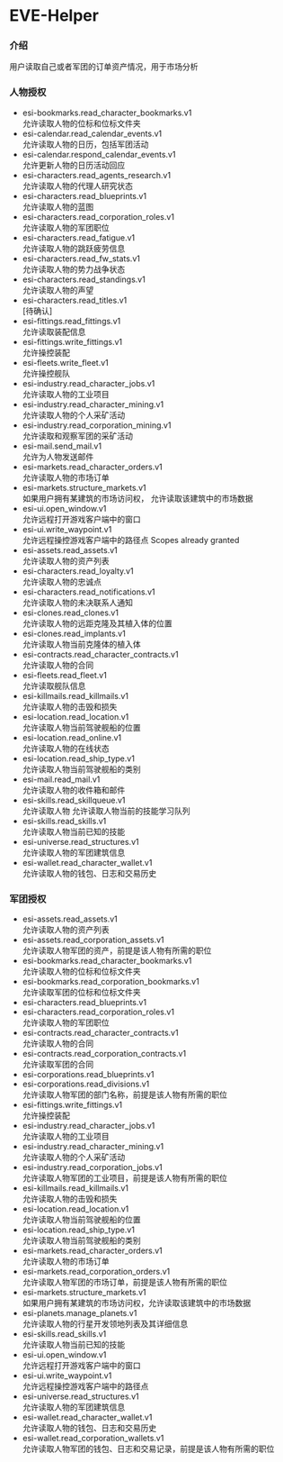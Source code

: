 # EVE-Helper

### 介绍
用户读取自己或者军团的订单资产情况，用于市场分析
### 人物授权
* esi-bookmarks.read_character_bookmarks.v1<br>
  允许读取人物的位标和位标文件夹
* esi-calendar.read_calendar_events.v1<br>
  允许读取人物的日历，包括军团活动
* esi-calendar.respond_calendar_events.v1<br>
  允许更新人物的日历活动回应
* esi-characters.read_agents_research.v1<br>
  允许读取人物的代理人研究状态
* esi-characters.read_blueprints.v1<br>
  允许读取人物的蓝图
* esi-characters.read_corporation_roles.v1<br>
  允许读取人物的军团职位
* esi-characters.read_fatigue.v1<br>
  允许读取人物的跳跃疲劳信息
* esi-characters.read_fw_stats.v1<br>
  允许读取人物的势力战争状态
* esi-characters.read_standings.v1<br>
  允许读取人物的声望
* esi-characters.read_titles.v1<br>
  [待确认]
* esi-fittings.read_fittings.v1<br>
  允许读取装配信息
* esi-fittings.write_fittings.v1<br>
  允许操控装配
* esi-fleets.write_fleet.v1<br>
  允许操控舰队
* esi-industry.read_character_jobs.v1<br>
  允许读取人物的工业项目
* esi-industry.read_character_mining.v1<br>
  允许读取人物的个人采矿活动
* esi-industry.read_corporation_mining.v1<br>
  允许读取和观察军团的采矿活动
* esi-mail.send_mail.v1<br>
  允许为人物发送邮件
* esi-markets.read_character_orders.v1<br>
  允许读取人物的市场订单
* esi-markets.structure_markets.v1<br>
  如果用户拥有某建筑的市场访问权， 允许读取该建筑中的市场数据
* esi-ui.open_window.v1<br>
  允许远程打开游戏客户端中的窗口
* esi-ui.write_waypoint.v1<br>
  允许远程操控游戏客户端中的路径点
  Scopes already granted
* esi-assets.read_assets.v1<br>
  允许读取人物的资产列表
* esi-characters.read_loyalty.v1<br>
  允许读取人物的忠诚点
* esi-characters.read_notifications.v1<br>
  允许读取人物的未决联系人通知
* esi-clones.read_clones.v1<br>
  允许读取人物的远距克隆及其植入体的位置
* esi-clones.read_implants.v1<br>
  允许读取人物当前克隆体的植入体
* esi-contracts.read_character_contracts.v1<br>
  允许读取人物的合同
* esi-fleets.read_fleet.v1<br>
  允许读取舰队信息
* esi-killmails.read_killmails.v1<br>
  允许读取人物的击毁和损失
* esi-location.read_location.v1<br>
  允许读取人物当前驾驶舰船的位置
* esi-location.read_online.v1<br>
  允许读取人物的在线状态
* esi-location.read_ship_type.v1<br>
  允许读取人物当前驾驶舰船的类别
* esi-mail.read_mail.v1<br>
  允许读取人物的收件箱和邮件
* esi-skills.read_skillqueue.v1<br>
  允许读取人物 允许读取人物当前的技能学习队列
* esi-skills.read_skills.v1<br>
  允许读取人物当前已知的技能
* esi-universe.read_structures.v1<br>
  允许读取人物的军团建筑信息
* esi-wallet.read_character_wallet.v1<br>
  允许读取人物的钱包、日志和交易历史

### 军团授权
* esi-assets.read_assets.v1<br>
允许读取人物的资产列表
* esi-assets.read_corporation_assets.v1<br>
允许读取人物军团的资产，前提是该人物有所需的职位
* esi-bookmarks.read_character_bookmarks.v1<br>
允许读取人物的位标和位标文件夹
* esi-bookmarks.read_corporation_bookmarks.v1<br>
允许读取军团的位标和位标文件夹
* esi-characters.read_blueprints.v1<br>
* esi-characters.read_corporation_roles.v1<br>
允许读取人物的军团职位
* esi-contracts.read_character_contracts.v1<br>
允许读取人物的合同
* esi-contracts.read_corporation_contracts.v1<br>
允许读取军团的合同
* esi-corporations.read_blueprints.v1<br>
* esi-corporations.read_divisions.v1<br>
允许读取人物军团的部门名称，前提是该人物有所需的职位
* esi-fittings.write_fittings.v1<br>
允许操控装配
* esi-industry.read_character_jobs.v1<br>
允许读取人物的工业项目
* esi-industry.read_character_mining.v1<br>
允许读取人物的个人采矿活动
* esi-industry.read_corporation_jobs.v1<br>
允许读取人物军团的工业项目，前提是该人物有所需的职位
* esi-killmails.read_killmails.v1<br>
允许读取人物的击毁和损失
* esi-location.read_location.v1<br>
允许读取人物当前驾驶舰船的位置
* esi-location.read_ship_type.v1<br>
允许读取人物当前驾驶舰船的类别
* esi-markets.read_character_orders.v1<br>
允许读取人物的市场订单
* esi-markets.read_corporation_orders.v1<br>
允许读取人物军团的市场订单，前提是该人物有所需的职位
* esi-markets.structure_markets.v1<br>
如果用户拥有某建筑的市场访问权，允许读取该建筑中的市场数据
* esi-planets.manage_planets.v1<br>
允许读取人物的行星开发领地列表及其详细信息
* esi-skills.read_skills.v1<br>
允许读取人物当前已知的技能
* esi-ui.open_window.v1<br>
允许远程打开游戏客户端中的窗口
* esi-ui.write_waypoint.v1<br>
允许远程操控游戏客户端中的路径点
* esi-universe.read_structures.v1<br>
允许读取人物的军团建筑信息
* esi-wallet.read_character_wallet.v1<br>
允许读取人物的钱包、日志和交易历史
* esi-wallet.read_corporation_wallets.v1<br>
允许读取人物军团的钱包、日志和交易记录，前提是该人物有所需的职位


